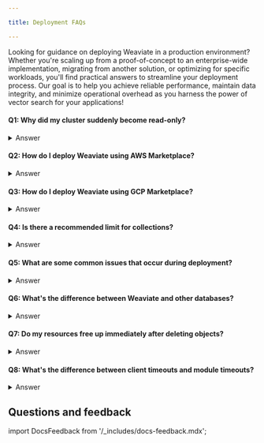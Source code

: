 ```yaml
---

title: Deployment FAQs

---
```


Looking for guidance on deploying Weaviate in a production environment? Whether you're scaling up from a proof-of-concept to an enterprise-wide implementation, migrating from another solution, or optimizing for specific workloads, you'll find practical answers to streamline your deployment process. Our goal is to help you achieve reliable performance, maintain data integrity, and minimize operational overhead as you harness the power of vector search for your applications!


#### Q1: Why did my cluster suddenly become read-only?

<details>

<summary> Answer </summary>

This almost always means you've run out of disk space. Weaviate protects itself by switching to read-only mode when disk usage exceeds a configured threshold. You'll need to increase the disk size available to Weaviate and then reset the read-only status.

</details>

#### Q2: How do I deploy Weaviate using AWS Marketplace?

<details>

<summary> Answer </summary>

This [page](../installation-guides/aws-marketplace.md) will walk you through all the necessary steps to deploy Weaviate using AWS marketplace. 

</details>

#### Q3: How do I deploy Weaviate using GCP Marketplace?

<details>

<summary> Answer </summary>

This [page](../installation-guides/gcp-marketplace.md) will walk you through all the necessary steps to deploy Weaviate using GCP marketplace. 

</details>

#### Q4: Is there a recommended limit for collections?

<details>

<summary> Answer </summary>

If you plan to create more than **20** collections, you may want to consider multi-tenancy instead for better scaling and performance. 

**Additional information:** [Scaling limits with collections](/weaviate/starter-guides/managing-collections/collections-scaling-limits.mdx)

</details>

#### Q5: What are some common issues that occur during deployment?

<details>

<summary> Answer </summary>

Common issues that occur during deployment include:

- The cluster becoming `read-only`.
- Query results being inconsistent.
- Nodes unable to maintain consensus. 
- Creating too many collections.

#### Further resources 

For further information, the [troubleshooting page](./troubleshooting.md) will help with some of the common issue encountered. 

</details>

#### Q6: What's the difference between Weaviate and other databases?

<details>

<summary> Answer </summary>

Weaviate has complex processes which means that ingestion and deletion require more steps than other types of databases. Data ingestion tends to take longer than a traditional database because of vectorization and deleting objects can be expensive due to the embedding costs. 
</details>

#### Q7: Do my resources free up immediately after deleting objects?

<details>

<summary> Answer </summary>

No, it does not happen instantaneously. When you delete objects a tombstone is created. The data removal and index cleanup occur as background processes. 

</details>

#### Q8: What's the difference between client timeouts and module timeouts?

<details>

<summary> Answer </summary>

- **Client timeout:** These are timeouts between the client and Weaviate server. 

- **Module timeout:** These are timeouts that occurs when Weaviate interacts with external modules like LLMs and vectorizers. 

</details>

## Questions and feedback

import DocsFeedback from '/_includes/docs-feedback.mdx';

<DocsFeedback/>